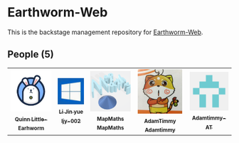 <h1>Earthworm-Web</h1>
<p>This is the backstage management repository for <a href="https://earthworm-web.github.io" target="_blank">Earthworm-Web</a>.</p>
<h2>People (5)</h2>
<table>
    <tr>
        <td align="center">
            <a href="https://github.com/Little-Earhworm" target="_blank"><img src="/images/users/little-earthworm.jpg" width="100px;"><br><sub><b>Quinn Little-Earhworm</b></sub></a>
        </td>
        <td align="center">
            <a href="https://github.com/ljy-002" target="_blank"><img src="/images/users/ljy-002.jpg" width="100px;"><br><sub><b>Li Jin yue ljy-002</b></sub></a>
        </td>
        <td align="center">
            <a href="https://github.com/MapMaths" target="_blank"><img src="/images/users/mapmaths.png" width="100px;"><br><sub><b>MapMaths MapMaths</b></sub></a>
        </td>
        <td align="center">
            <a href="https://github.com/Adamtimmy" target="_blank"><img src="/images/users/adamtimmy.jpg" width="100px;"><br><sub><b>AdamTimmy Adamtimmy</b></sub></a>
        </td>
        <td align="center">
            <a href="https://github.com/Adamtimmy-AT" target="_blank"><img src="/images/users/adamtimmy-at.png" width="100px;"><br><sub><b>Adamtimmy-AT</b></sub></a>
        </td>
    </tr>
</table>